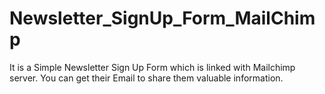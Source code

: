 # Newsletter_SignUp_Form_MailChimp
It is a Simple Newsletter Sign Up Form which is linked with Mailchimp server. You can get their Email to share them valuable information.

